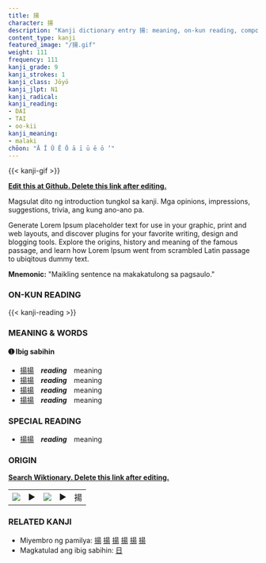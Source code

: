 ```yaml
---
title: 揚
character: 揚
description: "Kanji dictionary entry 揚: meaning, on-kun reading, compounds, origin, related kanji"
content_type: kanji
featured_image: "/揚.gif"
weight: 111
frequency: 111
kanji_grade: 9
kanji_strokes: 1
kanji_class: Jōyō
kanji_jlpt: N1
kanji_radical: 
kanji_reading: 
- DAI
- TAI
- oo-kii
kanji_meaning:
- malaki
chōon: "Ā Ī Ū Ē Ō ā ī ū ē ō ’"
---
```

[//]: # (Don't edit the line below. Kanji animated GIF code is automatically generated.)
{{< kanji-gif >}}

[//]: # (Edit below this line.)

**[Edit this at Github. Delete this link after editing.](https://github.com/tim0g/tim/tree/main/content/kanji/揚/index.md)**

Magsulat dito ng introduction tungkol sa kanji. Mga opinions, impressions, suggestions, trivia, ang kung ano-ano pa.

Generate Lorem Ipsum placeholder text for use in your graphic, print and web layouts, and discover plugins for your favorite writing, design and blogging tools. Explore the origins, history and meaning of the famous passage, and learn how Lorem Ipsum went from scrambled Latin passage to ubiqitous dummy text.
 
**Mnemonic:** "Maikling sentence na makakatulong sa pagsaulo."

### ON-KUN READING

[//]: # (Don't edit the line below. ON-KUN READING code is automatically generated.)
{{< kanji-reading >}}

### MEANING & WORDS

#### ➊ **Ibig sabihin**
  - [揚](../揚)[揚](../揚)　***reading***　meaning
  - [揚](../揚)[揚](../揚)　***reading***　meaning
  - [揚](../揚)[揚](../揚)　***reading***　meaning
  - [揚](../揚)[揚](../揚)　***reading***　meaning

### SPECIAL READING
  - [揚](../揚)[揚](../揚)　***reading***　meaning

### ORIGIN

**[Search Wiktionary. Delete this link after editing.](https://wiktionary.org/wiki/揚)**
<table class="kanji-table"><tr><td>
<img src="60px-揚-bronze.svg.png">
</td><td>▶</td><td>
<img src="60px-揚-oracle.svg.png">
</td><td>▶</td>
<td class="kanji-origin">揚</td>
</tr></table>

### RELATED KANJI
- Miyembro ng pamilya: [揚](../揚) [揚](../揚) [揚](../揚) [揚](../揚) [揚](../揚) [揚](../揚)
- Magkatulad ang ibig sabihin: [日](../日)
